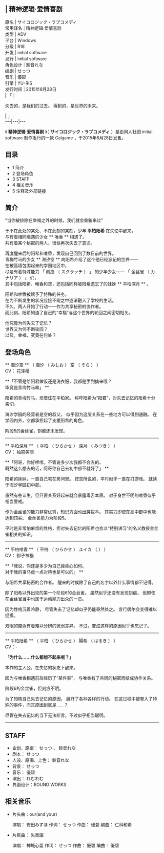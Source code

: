 |  精神逻辑·爱情喜剧  
---  
原名  |  サイコロジック・ラブコメディ   
常用译名  |  精神逻辑·爱情喜剧   
类型  |  ADV   
平台  |  Windows   
分级  |  R18   
开发  |  initial software   
发行  |  initial software   
角色设计  |  鈴音れな   
编剧  |  せっつ   
音乐  |  優碧   
引擎  |  YU-RIS   
发行时间  |  2015年8月28日   
|  「  | 

失去的，是我们的过去。  得到的，是世界的未来。  </br>

|  」  
---|---|---  
  
《 **精神逻辑·爱情喜剧** 》（  **サイコロジック・ラブコメディ** ）是由同人社团  initial software  制作发行的一款
Galgame  ，于2015年8月28日发售。

##  目录

  * 1  简介 
  * 2  登场角色 
  * 3  STAFF 
  * 4  相关音乐 
  * 5  注释及外部链接 

##  简介

“当你被排除在幸福之外的时候，我们就会重新来过”  
  
于不在此处的某处、不在此刻的某刻，少年  **平柏阳希** 在失忆中醒来，  
与有着相同境遇的少女  ** 唯香  ** 相遇了。  
共有着某个秘密的两人，很快再次失去了意识。  
  
再度醒来后的阳希和唯香，发现自己回到了数日前的世界。  
青梅竹马的少女  ** 海汐空  ** 向阳希介绍了这个他已经忘记的世界——  
在被高墙包围起来的学园地区中，  
尽是有着特殊能力  「  刻痕  （  スクラッチ  ）  」  的少年少女——  「  金丝雀  （  カナリア  ）  」  们，  
其中包括阳希、唯香和空，还包括同样被阳希遗忘了的妹妹  ** 平柏深月  ** 。  
  
阳希和唯香被赋予了特殊的任务，  
在为不断发生的状况应接不暇之中逐渐融入了学校的生活。  
不久，两人开始了行动——作为共享秘密的协作者。  
而此刻，阳希知道了自己的“幸福”与这个世界的轮回之间密切相关。  
  
他究竟为何失去了记忆？  
世界又为何不断轮回？  
以及，幸福，究竟在何处？

##  登场角色

** 海汐空  ** （  海汐  （  みしお  ）  空  （  そら  ）  ）  
CV：  花泽樱

**「不管是给阳君做饭还是洗衣服，我都是手到擒来哦？  
毕竟是青梅竹马嘛」 **  
  
阳希的青梅竹马，现借住在平柏家。 称呼阳希为“阳君”，对失去记忆的阳希十分亲切。

海汐学园的经营者是空的叔父， 似乎因为这层关系在一些地方可以得到通融。 在学园内外，空都承担起了支援阳希的角色。

阶段5的金丝雀，刻痕还未发现。

* * *

** 平柏深月  ** （  平柏  （  ひらかせ  ）  深月  （  みつき  ）  ）  
CV：  柚原美羽

**「阿哥，你好啰嗦。不管说多少次我都不会去的。  
既然这么想去的话，阿哥你自己去初中部不就好了」 **  
  
阳希的妹妹，一直自己宅在房间里。 按空所说的，平时似乎一直在打游戏。 就读于海汐学园初中部。

虽然有些认生，但只要关系好起来就会暴露毒舌本质。 对于身世不明的唯香似乎相当警戒。

作为金丝雀的能力非常优秀，知识方面也出类拔萃。 其实力即使在高中部中也能达到顶尖。 金丝雀能力为阶段5。

平时是非常怕麻烦的性格，但对失去记忆的阳希也会以“特别讲习”的名义教授金丝雀相关的知识。

* * *

** 平柏唯香  ** （  平柏  （  ひらかせ  ）  ユイカ  （  ）  ）  
CV：  御子神猫

**「我说，你还是多少为自己操些心如何。  
对于我的事马虎一点对待也是可以的」 **  
  
与阳希共享秘密的合作者。 醒来的时候除了自己的名字以外什么事情都不记得。

除了阳希以外出现的第一个阶段6的金丝雀。 虽然似乎还没有发现刻痕， 但即使在金丝雀当中也属于运动能力出众的一员。

因为性格沉着冷静， 尽管失去了记忆却似乎仍能泰然处之。 言行偶尔会变得难以捉摸。

双眼的瞳色有着难以分辨的微弱差异。 不过，变成这样的原因似乎也忘记了。

* * *

** 平柏阳希  ** （  平柏  （  ひらかせ  ）  陽希  （  はるき  ）  ）  
CV：-

**「为什么……什么都想不起来呢？」**  
  
本作的主人公，在失忆的状态下醒来。

因为与唯香相遇前后经历了“某件事”， 与唯香有了共同的秘密而结成协作关系。

阶段6的金丝雀，但刻痕不明。

为了知晓自己失去记忆的原因， 展开了各种各样的行动。 在这过程中被卷入了特殊的事件，而其原因到底是……？

尽管在失去记忆的当下无法断言，不过似乎相当聪明。

* * *

  

##  STAFF

  * 企划、原案：  せっつ  、  鈴音れな 
  * 剧本：  せっつ 
  * 人设、原画、上色：  鈴音れな 
  * 背景：  せっつ 
  * 音乐：  優碧 
  * 演出：  れむれむ 
  * 界面设计：ROUND WORKS 

##  相关音乐

  * 片头曲：our(and your) 

     演唱：  安田みずほ 
     作词：  せっつ 
     作曲：  優碧 
     编曲：  仁科和希 

  * 片尾曲：  失楽園 

     演唱：  神城心亜 
     作词：  せっつ 
     作曲：  優碧 
     编曲：  優碧 